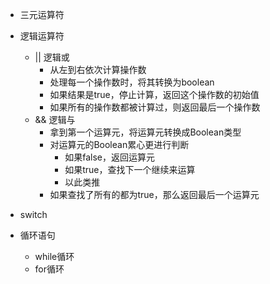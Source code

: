 - 三元运算符
- 逻辑运算符
  - || 逻辑或 
    - 从左到右依次计算操作数
    - 处理每一个操作数时，将其转换为boolean
    - 如果结果是true，停止计算，返回这个操作数的初始值
    - 如果所有的操作数都被计算过，则返回最后一个操作数
  - && 逻辑与
    - 拿到第一个运算元，将运算元转换成Boolean类型
    - 对运算元的Boolean累心更进行判断
      - 如果false，返回运算元
      - 如果true，查找下一个继续来运算
      - 以此类推
    - 如果查找了所有的都为true，那么返回最后一个运算元

- switch

- 循环语句
  - while循环
  - for循环
